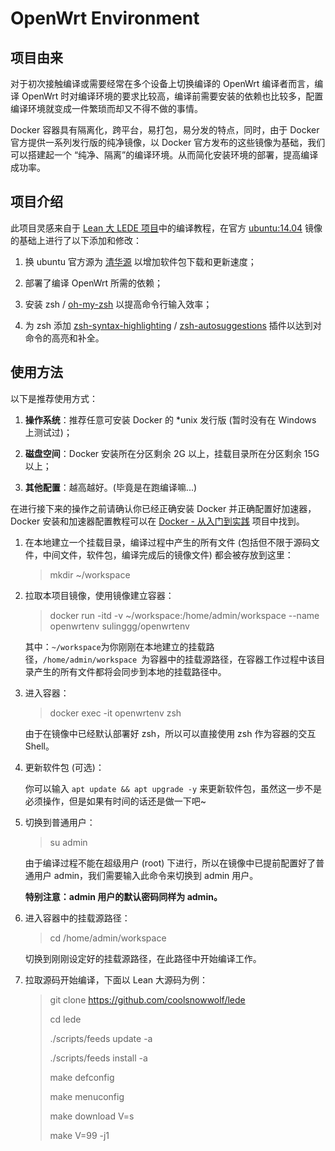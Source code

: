 # OpenWrt Environment

## 项目由来

对于初次接触编译或需要经常在多个设备上切换编译的 OpenWrt 编译者而言，编译 OpenWrt 时对编译环境的要求比较高，编译前需要安装的依赖也比较多，配置编译环境就变成一件繁琐而却又不得不做的事情。

Docker 容器具有隔离化，跨平台，易打包，易分发的特点，同时，由于 Docker 官方提供一系列发行版的纯净镜像，以 Docker 官方发布的这些镜像为基础，我们可以搭建起一个 “纯净、隔离”的编译环境。从而简化安装环境的部署，提高编译成功率。

## 项目介绍

此项目灵感来自于 [Lean 大 LEDE 项目](https://github.com/coolsnowwolf/lede)中的编译教程，在官方 [ubuntu:14.04](https://hub.docker.com/_/ubuntu) 镜像的基础上进行了以下添加和修改：

1. 换 ubuntu 官方源为 [清华源](https://mirror.tuna.tsinghua.edu.cn/) 以增加软件包下载和更新速度；

2. 部署了编译 OpenWrt 所需的依赖；

3. 安装 zsh / [oh-my-zsh](https://github.com/robbyrussell/oh-my-zsh) 以提高命令行输入效率；

4. 为 zsh 添加 [zsh-syntax-highlighting](https://github.com/zsh-users/zsh-syntax-highlighting) / [zsh-autosuggestions](https://github.com/zsh-users/zsh-autosuggestions) 插件以达到对命令的高亮和补全。

## 使用方法

以下是推荐使用方式：

1. **操作系统**：推荐任意可安装 Docker 的 *unix 发行版 (暂时没有在 Windows 上测试过)；

2. **磁盘空间**：Docker 安装所在分区剩余 2G 以上，挂载目录所在分区剩余 15G 以上；

3. **其他配置**：越高越好。(毕竟是在跑编译嘛...)

   

在进行接下来的操作之前请确认你已经正确安装 Docker 并正确配置好加速器，Docker 安装和加速器配置教程可以在 [Docker - 从入门到实践](https://github.com/yeasy/docker_practice) 项目中找到。

1. 在本地建立一个挂载目录，编译过程中产生的所有文件 (包括但不限于源码文件，中间文件，软件包，编译完成后的镜像文件) 都会被存放到这里：

   > mkdir ~/workspace

2. 拉取本项目镜像，使用镜像建立容器：

   > docker run -itd -v ~/workspace:/home/admin/workspace --name openwrtenv sulinggg/openwrtenv

   其中：`~/workspace`为你刚刚在本地建立的挂载路径，`/home/admin/workspace `为容器中的挂载源路径，在容器工作过程中该目录产生的所有文件都将会同步到本地的挂载路径中。

3. 进入容器：

   > docker exec -it openwrtenv zsh

   由于在镜像中已经默认部署好 zsh，所以可以直接使用 zsh 作为容器的交互 Shell。
   
4. 更新软件包 (可选)：

   你可以输入 `apt update && apt upgrade -y` 来更新软件包，虽然这一步不是必须操作，但是如果有时间的话还是做一下吧~

5. 切换到普通用户：

   > su admin

   由于编译过程不能在超级用户 (root)  下进行，所以在镜像中已提前配置好了普通用户 admin，我们需要输入此命令来切换到 admin 用户。

   **特别注意：admin 用户的默认密码同样为 admin。**

6. 进入容器中的挂载源路径：

   > cd /home/admin/workspace

   切换到刚刚设定好的挂载源路径，在此路径中开始编译工作。

7. 拉取源码开始编译，下面以 Lean 大源码为例：

   > git clone https://github.com/coolsnowwolf/lede
   >
   > cd lede
   >
   > ./scripts/feeds update -a
   >
   > ./scripts/feeds install -a
   >
   > make defconfig
   >
   > make menuconfig
   >
   > make download V=s
   >
   > make V=99 -j1